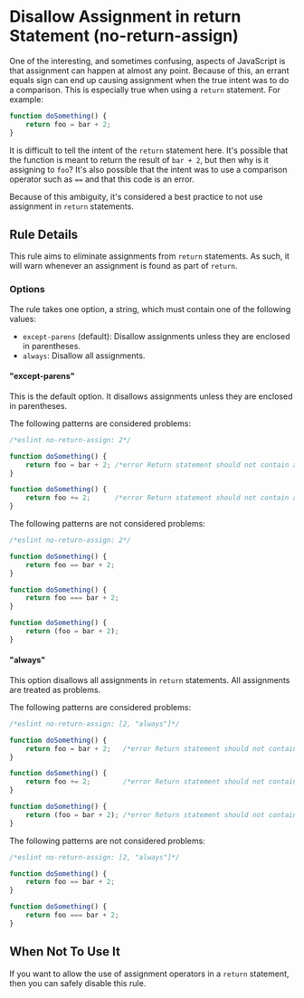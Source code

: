 # Disallow Assignment in return Statement (no-return-assign)

One of the interesting, and sometimes confusing, aspects of JavaScript is that assignment can happen at almost any point. Because of this, an errant equals sign can end up causing assignment when the true intent was to do a comparison. This is especially true when using a `return` statement. For example:

```js
function doSomething() {
    return foo = bar + 2;
}
```

It is difficult to tell the intent of the `return` statement here. It's possible that the function is meant to return the result of `bar + 2`, but then why is it assigning to `foo`? It's also possible that the intent was to use a comparison operator such as `==` and that this code is an error.

Because of this ambiguity, it's considered a best practice to not use assignment in `return` statements.

## Rule Details

This rule aims to eliminate assignments from `return` statements. As such, it will warn whenever an assignment is found as part of `return`.

### Options

The rule takes one option, a string, which must contain one of the following values:

* `except-parens` (default): Disallow assignments unless they are enclosed in parentheses.
* `always`: Disallow all assignments.

#### "except-parens"

This is the default option.
It disallows assignments unless they are enclosed in parentheses.

The following patterns are considered problems:

```js
/*eslint no-return-assign: 2*/

function doSomething() {
    return foo = bar + 2; /*error Return statement should not contain assignment.*/
}

function doSomething() {
    return foo += 2;      /*error Return statement should not contain assignment.*/
}
```

The following patterns are not considered problems:

```js
/*eslint no-return-assign: 2*/

function doSomething() {
    return foo == bar + 2;
}

function doSomething() {
    return foo === bar + 2;
}

function doSomething() {
    return (foo = bar + 2);
}
```

#### "always"

This option disallows all assignments in `return` statements.
All assignments are treated as problems.

The following patterns are considered problems:

```js
/*eslint no-return-assign: [2, "always"]*/

function doSomething() {
    return foo = bar + 2;   /*error Return statement should not contain assignment.*/
}

function doSomething() {
    return foo += 2;        /*error Return statement should not contain assignment.*/
}

function doSomething() {
    return (foo = bar + 2); /*error Return statement should not contain assignment.*/
}
```

The following patterns are not considered problems:

```js
/*eslint no-return-assign: [2, "always"]*/

function doSomething() {
    return foo == bar + 2;
}

function doSomething() {
    return foo === bar + 2;
}
```

## When Not To Use It

If you want to allow the use of assignment operators in a `return` statement, then you can safely disable this rule.
